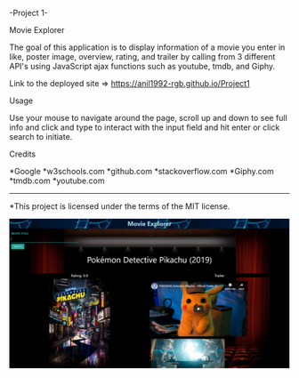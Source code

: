 -Project 1-

Movie Explorer


The goal of this application is to display information of a movie you enter in like, poster image, overview, rating, and trailer by calling from 3 different API's using JavaScript ajax functions such as youtube, tmdb, and Giphy. 

Link to the deployed site => https://anil1992-rgb.github.io/Project1



Usage


Use your mouse to navigate around the page, scroll up and down to see full info and click and type to interact with the input field and     hit enter or click search to initiate.


Credits

*Google 
*w3schools.com
*github.com
*stackoverflow.com
*Giphy.com
*tmdb.com
*youtube.com
  
-----------------------------------------------------------------


*This project is licensed under the terms of the MIT license.

![Alt text](project1screenshot.PNG?raw=true "MovieExplorerPreview")
